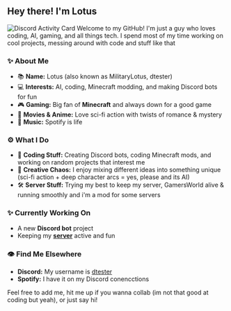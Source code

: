 ## Hey there! I'm Lotus 
![Discord Activity Card](http://api.dtester.xyz:3003/v2/card/user/591534252307513347?withoutbanner)
Welcome to my GitHub! I'm just a guy who loves coding, AI, gaming, and all things tech. I spend most of my time working on cool projects, messing around with code and stuff like that

### ✨ About Me
- 📚 **Name:** Lotus (also known as MilitaryLotus, dtester)
- 💻 **Interests:** AI, coding, Minecraft modding, and making Discord bots for fun
- 🎮 **Gaming:** Big fan of **Minecraft** and always down for a good game
- 🎥 **Movies & Anime:** Love sci-fi action with twists of romance & mystery
- 🎵 **Music:** Spotify is life

### ⚙️ What I Do
- 📝 **Coding Stuff:** Creating Discord bots, coding Minecraft mods, and working on random projects that interest me
- 🎨 **Creative Chaos:** I enjoy mixing different ideas into something unique (sci-fi action + deep character arcs = yes, please and its AI)
- 🛠️ **Server Stuff:** Trying my best to keep my server, GamersWorld alive & running smoothly and i'm a mod for some servers

### ✨ Currently Working On
- A new **Discord bot** project
- Keeping my **[server](https://discord.gg/RBUwmddb7s)** active and fun

### 👁 Find Me Elsewhere
- **Discord:** My username is [dtester](https://discord.com/users/591534252307513347)
- **Spotify:** I have it on my Discord conencctions

Feel free to add me, hit me up if you wanna collab (im not that good at coding but yeah), or just say hi! 

